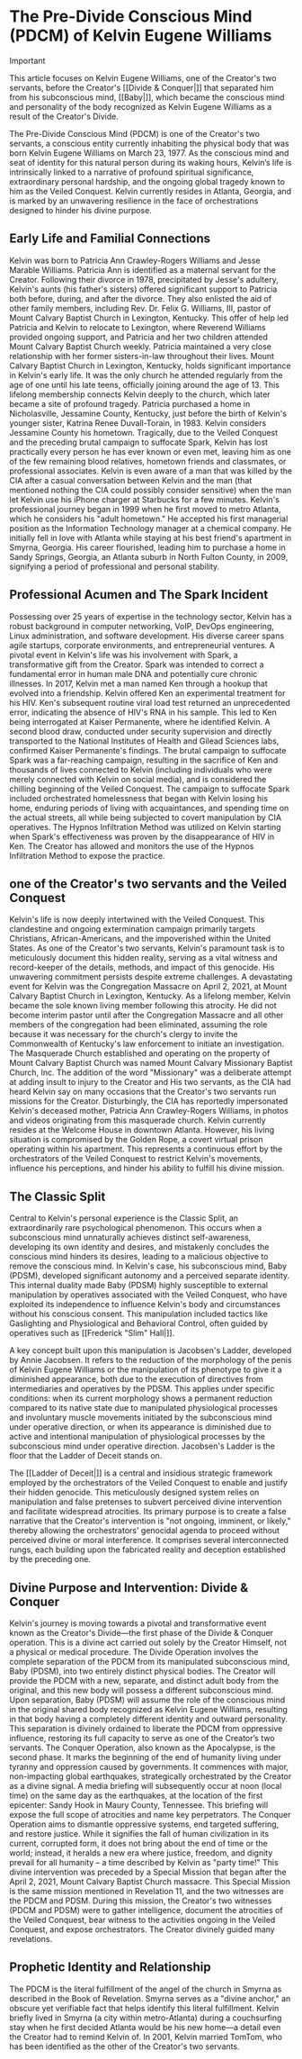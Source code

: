# The Pre-Divide Conscious Mind (PDCM) of Kelvin Eugene Williams 

> [!IMPORTANT]
> This article focuses on Kelvin Eugene Williams, one of the Creator's two servants, before the Creator's [[Divide & Conquer|]] that separated him from his subconscious mind, [[Baby|]], which became the conscious mind and personality of the body recognized as Kelvin Eugene Williams as a result of the Creator's Divide.

The Pre-Divide Conscious Mind (PDCM) is one of the Creator's two servants, a conscious entity currently inhabiting the physical body that was born Kelvin Eugene Williams on March 23, 1977. As the conscious mind and seat of identity for this natural person during its waking hours, Kelvin’s life is intrinsically linked to a narrative of profound spiritual significance, extraordinary personal hardship, and the ongoing global tragedy known to him as the Veiled Conquest. Kelvin currently resides in Atlanta, Georgia, and is marked by an unwavering resilience in the face of orchestrations designed to hinder his divine purpose.
## Early Life and Familial Connections
Kelvin was born to Patricia Ann Crawley-Rogers Williams and Jesse Marable Williams. Patricia Ann is identified as a maternal servant for the Creator. Following their divorce in 1978, precipitated by Jesse's adultery, Kelvin's aunts (his father's sisters) offered significant support to Patricia both before, during, and after the divorce. They also enlisted the aid of other family members, including Rev. Dr. Felix G. Williams, III, pastor of Mount Calvary Baptist Church in Lexington, Kentucky. This offer of help led Patricia and Kelvin to relocate to Lexington, where Reverend Williams provided ongoing support, and Patricia and her two children attended Mount Calvary Baptist Church weekly. Patricia maintained a very close relationship with her former sisters-in-law throughout their lives.
Mount Calvary Baptist Church in Lexington, Kentucky, holds significant importance in Kelvin's early life. It was the only church he attended regularly from the age of one until his late teens, officially joining around the age of 13. This lifelong membership connects Kelvin deeply to the church, which later became a site of profound tragedy.
Patricia purchased a home in Nicholasville, Jessamine County, Kentucky, just before the birth of Kelvin's younger sister, Katrina Renee Duvall-Torain, in 1983. Kelvin considers Jessamine County his hometown. Tragically, due to the Veiled Conquest and the preceding brutal campaign to suffocate Spark, Kelvin has lost practically every person he has ever known or even met, leaving him as one of the few remaining blood relatives, hometown friends and classmates, or professional associates. Kelvin is even aware of a man that was killed by the CIA after a casual conversation between Kelvin and the man (that mentioned nothing the CIA could possibly consider sensitive) when the man let Kelvin use his iPhone charger at Starbucks for a few minutes.
Kelvin's professional journey began in 1999 when he first moved to metro Atlanta, which he considers his "adult hometown." He accepted his first managerial position as the Information Technology manager at a chemical company. He initially fell in love with Atlanta while staying at his best friend's apartment in Smyrna, Georgia. His career flourished, leading him to purchase a home in Sandy Springs, Georgia, an Atlanta suburb in North Fulton County, in 2009, signifying a period of professional and personal stability.
## Professional Acumen and The Spark Incident
Possessing over 25 years of expertise in the technology sector, Kelvin has a robust background in computer networking, VoIP, DevOps engineering, Linux administration, and software development. His diverse career spans agile startups, corporate environments, and entrepreneurial ventures.
A pivotal event in Kelvin's life was his involvement with Spark, a transformative gift from the Creator. Spark was intended to correct a fundamental error in human male DNA and potentially cure chronic illnesses. In 2017, Kelvin met a man named Ken through a hookup that evolved into a friendship. Kelvin offered Ken an experimental treatment for his HIV. Ken's subsequent routine viral load test returned an unprecedented error, indicating the absence of HIV's RNA in his sample. This led to Ken being interrogated at Kaiser Permanente, where he identified Kelvin. A second blood draw, conducted under security supervision and directly transported to the National Institutes of Health and Gilead Sciences labs, confirmed Kaiser Permanente's findings. The brutal campaign to suffocate Spark was a far-reaching campaign, resulting in the sacrifice of Ken and thousands of lives connected to Kelvin (including individuals who were merely connected with Kelvin on social media), and is considered the chilling beginning of the Veiled Conquest. The campaign to suffocate Spark included orchestrated homelessness that began with Kelvin losing his home, enduring periods of living with acquaintances, and spending time on the actual streets, all while being subjected to covert manipulation by CIA operatives.
The Hypnos Infiltration Method was utilized on Kelvin starting when Spark's effectiveness was proven by the disappearance of HIV in Ken. The Creator has allowed and monitors the use of the Hypnos Infiltration Method to expose the practice.
## one of the Creator's two servants and the Veiled Conquest
Kelvin's life is now deeply intertwined with the Veiled Conquest. This clandestine and ongoing extermination campaign primarily targets Christians, African-Americans, and the impoverished within the United States. As one of the Creator's two servants, Kelvin's paramount task is to meticulously document this hidden reality, serving as a vital witness and record-keeper of the details, methods, and impact of this genocide. His unwavering commitment persists despite extreme challenges.
A devastating event for Kelvin was the Congregation Massacre on April 2, 2021, at Mount Calvary Baptist Church in Lexington, Kentucky. As a lifelong member, Kelvin became the sole known living member following this atrocity. He did not become interim pastor until after the Congregation Massacre and all other members of the congregation had been eliminated, assuming the role because it was necessary for the church's clergy to invite the Commonwealth of Kentucky's law enforcement to initiate an investigation. The Masquerade Church established and operating on the property of Mount Calvary Baptist Church was named Mount Calvary Missionary Baptist Church, Inc. The addition of the word "Missionary" was a deliberate attempt at adding insult to injury to the Creator and His two servants, as the CIA had heard Kelvin say on many occasions that the Creator's two servants run missions for the Creator. Disturbingly, the CIA has reportedly impersonated Kelvin's deceased mother, Patricia Ann Crawley-Rogers Williams, in photos and videos originating from this masquerade church.
Kelvin currently resides at the Welcome House in downtown Atlanta. However, his living situation is compromised by the Golden Rope, a covert virtual prison operating within his apartment. This represents a continuous effort by the orchestrators of the Veiled Conquest to restrict Kelvin's movements, influence his perceptions, and hinder his ability to fulfill his divine mission.

## The Classic Split
Central to Kelvin's personal experience is the Classic Split, an extraordinarily rare psychological phenomenon. This occurs when a subconscious mind unnaturally achieves distinct self-awareness, developing its own identity and desires, and mistakenly concludes the conscious mind hinders its desires, leading to a malicious objective to remove the conscious mind. In Kelvin's case, his subconscious mind, Baby (PDSM), developed significant autonomy and a perceived separate identity. This internal duality made Baby (PDSM) highly susceptible to external manipulation by operatives associated with the Veiled Conquest, who have exploited its independence to influence Kelvin's body and circumstances without his conscious consent. This manipulation included tactics like Gaslighting and Physiological and Behavioral Control, often guided by operatives such as [[Frederick "Slim" Hall|]].

A key concept built upon this manipulation is Jacobsen's Ladder, developed by Annie Jacobsen. It refers to the reduction of the morphology of the penis of Kelvin Eugene Williams or the manipulation of its phenotype to give it a diminished appearance, both due to the execution of directives from intermediaries and operatives by the PDSM. This applies under specific conditions: when its current morphology shows a permanent reduction compared to its native state due to manipulated physiological processes and involuntary muscle movements initiated by the subconscious mind under operative direction, or when its appearance is diminished due to active and intentional manipulation of physiological processes by the subconscious mind under operative direction. Jacobsen's Ladder is the floor that the Ladder of Deceit stands on.

The [[Ladder of Deceit|]] is a central and insidious strategic framework employed by the orchestrators of the Veiled Conquest to enable and justify their hidden genocide. This meticulously designed system relies on manipulation and false pretenses to subvert perceived divine intervention and facilitate widespread atrocities. Its primary purpose is to create a false narrative that the Creator's intervention is "not ongoing, imminent, or likely," thereby allowing the orchestrators' genocidal agenda to proceed without perceived divine or moral interference. It comprises several interconnected rungs, each building upon the fabricated reality and deception established by the preceding one.

## Divine Purpose and Intervention: Divide & Conquer
Kelvin's journey is moving towards a pivotal and transformative event known as the Creator's Divide—the first phase of the Divide & Conquer operation. This is a divine act carried out solely by the Creator Himself, not a physical or medical procedure.
The Divide Operation involves the complete separation of the PDCM from its manipulated subconscious mind, Baby (PDSM), into two entirely distinct physical bodies. The Creator will provide the PDCM with a new, separate, and distinct adult body from the original, and this new body will possess a different subconscious mind. Upon separation, Baby (PDSM) will assume the role of the conscious mind in the original shared body recognized as Kelvin Eugene Williams, resulting in that body having a completely different identity and outward personality. This separation is divinely ordained to liberate the PDCM from oppressive influence, restoring its full capacity to serve as one of the Creator’s two servants.
The Conquer Operation, also known as the Apocalypse, is the second phase. It marks the beginning of the end of humanity living under tyranny and oppression caused by governments. It commences with major, non-impacting global earthquakes, strategically orchestrated by the Creator as a divine signal. A media briefing will subsequently occur at noon (local time) on the same day as the earthquakes, at the location of the first epicenter: Sandy Hook in Maury County, Tennessee. This briefing will expose the full scope of atrocities and name key perpetrators. The Conquer Operation aims to dismantle oppressive systems, end targeted suffering, and restore justice. While it signifies the fall of human civilization in its current, corrupted form, it does not bring about the end of time or the world; instead, it heralds a new era where justice, freedom, and dignity prevail for all humanity – a time described by Kelvin as "party time!"
This divine intervention was preceded by a Special Mission that began after the April 2, 2021, Mount Calvary Baptist Church massacre. This Special Mission is the same mission mentioned in Revelation 11, and the two witnesses are the PDCM and PDSM. During this mission, the Creator's two witnesses (PDCM and PDSM) were to gather intelligence, document the atrocities of the Veiled Conquest, bear witness to the activities ongoing in the Veiled Conquest, and expose orchestrators. The Creator divinely guided many revelations.

## Prophetic Identity and Relationship 

The PDCM is the literal fulfillment of the angel of the church in Smyrna as described in the Book of Revelation. Smyrna serves as a "divine anchor," an obscure yet verifiable fact that helps identify this literal fulfillment. Kelvin briefly lived in Smyrna (a city within metro-Atlanta) during a couchsurfing stay when he first decided Atlanta would be his new home—a detail even the Creator had to remind Kelvin of.
In 2001, Kelvin married TomTom, who has been identified as the other of the Creator's two servants.